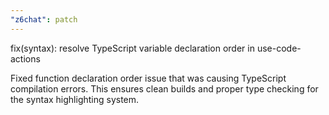```yaml
---
"z6chat": patch
---
```


fix(syntax): resolve TypeScript variable declaration order in use-code-actions

Fixed function declaration order issue that was causing TypeScript compilation errors. This ensures clean builds and proper type checking for the syntax highlighting system.